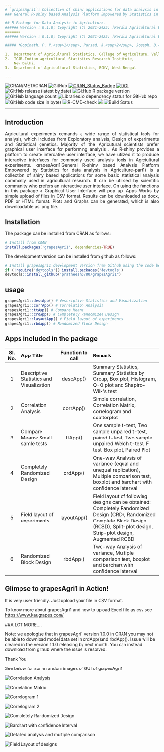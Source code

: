 ```yaml
---
# `grapesAgri1`: Collection of shiny applications for data analysis in Agriculture-Part 1 <img src="man/figures/logo.PNG" align="right" alt="logo" width="173" height = "200" style = "border: none; float: right;">
### General R-shiny based Analysis Platform Empowered by Statistics in Agriculture part-1 (grapesAgri1)

## R-Package for Data Analysis in Agriculture.
###### Version : 0.1.0; Copyright (C) 2021-2025: [Kerala Agricultural University](http://www.kau.in/); License: [GPL-3](https://www.r-project.org/Licenses/) 
=======
###### Version : 0.1.0; Copyright (C) 2021-2025: [Kerala Agricultural University](https://www.kaugrapes.com); License: [GPL-3](https://www.r-project.org/Licenses/) 

##### *Gopinath, P. P.<sup>1</sup>, Parsad, R.<sup>2</sup>, Joseph, B.<sup>1</sup>, Adarsh, V.S.<sup>3</sup>*

1.  Department of Agricultural Statistics, College of Agriculture, Vellayani, Kerala Agricultural Univesity.
2.  ICAR-Indian Agricultural Statistics Research Institute,
    New Delhi.
3.  Department of Agricultural Statistics, BCKV, West Bengal

---
```


![CRAN/METACRAN](https://img.shields.io/cran/v/grapesAgri1?style=for-the-badge)
![GitHub](https://img.shields.io/github/license/pratheesh3780/grapesAgri1)
[![CRAN\_Status\_Badge](https://www.r-pkg.org/badges/version-last-release/grapesAgri1)](https://cran.r-project.org/package=grapesAgri1)
[![DOI](https://zenodo.org/badge/DOI/10.5281/zenodo.4923220.svg)](https://doi.org/10.5281/zenodo.4923220)
![GitHub release (latest by date)](https://img.shields.io/github/v/release/pratheesh3780/grapesAgri1)
![GitHub R package version](https://img.shields.io/github/r-package/v/pratheesh3780/grapesAgri1)
![GitHub language count](https://img.shields.io/github/languages/count/pratheesh3780/grapesAgri1)
![Libraries.io dependency status for GitHub repo](https://img.shields.io/librariesio/github/pratheesh3780/grapesAgri1)
![GitHub code size in bytes](https://img.shields.io/github/languages/code-size/pratheesh3780/grapesAgri1)
[![R-CMD-check](https://github.com/pratheesh3780/grapesAgri1/workflows/R-CMD-check/badge.svg)](https://github.com/pratheesh3780/grapesAgri1/actions)
[![](https://cranlogs.r-pkg.org/badges/grapesAgri1)](https://cran.r-project.org/package=grapesAgri1)
[![Build Status](https://www.travis-ci.com/pratheesh3780/grapesAgri1.svg?branch=master)](https://www.travis-ci.com/pratheesh3780/grapesAgri1)

---

## Introduction
<div align="justify">Agricultural experiments demands a wide range of statistical tools for analysis, which includes from Exploratory analysis, Design of experiments and Statistical genetics. Majority of the Agricutural scientists prefer graphical user interface for performing analysis . As R-shiny provides a platform to create intercative user interface, we have utilzed it to produce interactive interfaces for commonly used analysis tools in Agrciultural experiments. grapesAgri1(General R-shiny based Analysis Platform Empowered by Statistics for data analysis in Agriculture-part1) is a collection of shiny based applications for some basic statistical analysis commonly used in agricultural research. It can be utilised by scientific community who prefers an interactive user interface. On using the functions in this package a Graphical User Interface will pop up. Apps Works by simple upload of files in CSV format. Results can be downloaded as docx, PDF or HTML format. Plots and Graphs can be generated, which is also downloadable as .png file.</div>

## Installation
The package can be installed from CRAN as follows:

``` r
# Install from CRAN
install.packages('grapesAgri1', dependencies=TRUE)
```

The development version can be installed from github as follows:

``` r
# Install grapesAgri1 development version from Github using the code below:
if (!require('devtools')) install.packages('devtools')
devtools::install_github("pratheesh3780/grapesAgri1")
```

## usage
```r
grapesAgri1::descApp() # descriptive Statistics and Visualization 
grapesAgri1::corrApp() # Correlation Analysis
grapesAgri1::ttApp() # Compare Means
grapesAgri1::crdApp() # Completely Randomized Design
grapesAgri1::layoutApp() # Field layout of experiments
grapesAgri1::rbdApp() # Randomized Block Design 
```
## Apps included in the package

|Sl. No.| App Title | Function to call |Remark |
|:-----:| :----------- | :-----------:|:----------------|
|1|Descriptive Statistics and Visualization   | descApp()      |Summary Statistics, Summary Statistics by Group, Box plot, Histogram, Q-Q plot and Shapiro-Wilk's test|
|2|Correlation Analysis   | corrApp()      | Simple correlation, Correlation Matrix, correlogram and scatterplot|
|3|Compare Means: Small samle tests  | ttApp()      | One sample t-test, Two sample unpaired t-test, paired t-test, Two sample unpaired Welch t-test, F test, Box plot, Paired Plot|
|4|Completely Randomized Design  | crdApp()      |One-way Analysis of variance (equal and unequal replication), Multiple comparison test, boxplot and barchart with confidence interval|
|5|Field layout of experiments | layoutApp()      |Field layout of following designs can be obtained: Completely Randomized Design (CRD), Randomized Complete Block Design (RCBD), Split-plot design, Strip-plot design, Augmented RCBD|
|6|Randomized Block Design  | rbdApp()      |Two-way Analysis of variance, Multiple comparison test, boxplot and barchart with confidence interval|

## Glimpse to grapesAgri1 in Action!
It is very user friendly. Just upload your file in CSV format.

To know more about grapesAgri1 and how to upload Excel file as csv see https://www.kaugrapes.com/

##A LOT MORE.....

Note: we apologize that in grapesAgri1 version 1.0.0 in CRAN you may not be able to download model data set in crdApp()and rbdApp(). Issue will be cleared in the version 1.1.0 releasing by next month. You can instead download from github where the issue is resolved. 

Thank You

See below for some random images of GUI of grapesAgri1

![Correlation Analysis](man/figures/corr.PNG) 

![Correlation Matrix](man/figures/corr2.PNG)

![Correlogram 1 ](man/figures/corr3.PNG)  

![Correlogram 2](man/figures/corr4.PNG)

![Completely Randomized Design ](man/figures/crd.PNG)

![ Barchart with confidence Interval](man/figures/plot.PNG)

![Detailed analysis and multiple comparison](man/figures/results.PNG)

![Field Layout of designs](man/figures/layout.PNG)



